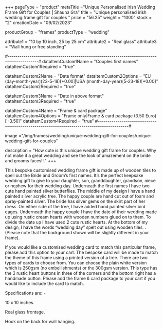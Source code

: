 +++
pageType = "product"
metaTitle ="Unique Personalised Irish Wedding Frame Gift for Couples  | Shauna Gra"
title = "Unique personalised irish wedding frame gift for couples "
price = "56.25"
weight = "1000"
stock = "2"
creationDate = "09/02/2023"

productGroup = "frames"
productType = "wedding"
 
attribute1 = "10 by 10 inch, 25 by 25 cm" 
attribute2 = "Real glass"
attribute3 = "Wall hung or free standing"
 
#---------------------------------------------------------------------------------------------#
dataItemCustom1Name = "Couples first names"
dataItemCustom1Required = "true"

dataItemCustom2Name = "Date format"
dataItemCustom2Options = "EU (day-month-year)(23-5-18)[+0.00]|USA (month-day-year)(5-23-18)[+0.00]"
dataItemCustom2Required = "true"

dataItemCustom3Name = "Date in above format"
dataItemCustom3Required = "true"

dataItemCustom4Name = "Frame & card package"
dataItemCustom4Options = "Frame only|Frame & card package (3.50 Euro)[+3.50]"
dataItemCustom4Required = "true"
#---------------------------------------------------------------------------------------------#
 
image ="/img/frames/wedding/unique-wedding-gift-for-couples/unique-wedding-gift-for-couples"

description = "How cute is this unique wedding gift frame for couples. Why not make it a great wedding and see the look of amazement on the bride and grooms faces!!."
+++

This bespoke customised wedding frame gift is made up of wooden tiles to spell out the Bride and Groom’s first names. It’s the perfect keepsake wedding gift to give to your daughter, son, granddaughter, grandson, niece or nephew for their wedding day. Underneath the first names I have two cute hand painted silver butterflies. The middle of my design I have a hand painted silver acrylic tree. The happy couple are hand cut out of foam and spray-painted silver. The bride has silver gems on the skirt part of her dress. On either side of the tree, I have added hand painted silver bird cages. Underneath the happy couple I have the date of their wedding made up using rustic cream hearts with wooden numbers glued on to them. To divide the date up I have used 2 cute rustic hearts. At the bottom of my design, I have the words “wedding day” spelt out using wooden tiles. . (Please note that the background shown will be slightly different in your frame).

If you would like a customised wedding card to match this particular frame, please add this option to your cart. The bespoke card will be made to match the theme of this frame using a printed version of a tree. There are two types of cards to choose from. You can choose the plain white version which is 250gsm (no embellishments) or the 300gsm version. This type has the 3 rustic heart buttons in three of the corners and the bottom right has a handmade button. Please add the frame & card package to your cart if you would like to include the card to match.

Specifications are: -

10 x 10 inches.

Real glass frontage.

Hook on the back for wall hanging.
